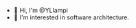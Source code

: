 - 👋 Hi, I'm @YLlampi
- 👀 I'm interested in software architecture.

<!---
YLlampi/YLlampi is a ✨ special ✨ repository because its `README.md` (this file) appears on your GitHub profile.
You can click the Preview link to take a look at your changes.
--->
